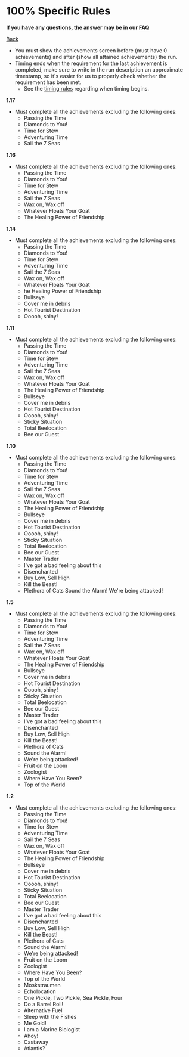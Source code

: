 # 100% Specific Rules

**If you have any questions, the answer may be in our
[FAQ](https://www.speedrun.com/mcbe/thread/vdv9t)**

[Back](../README.md)


* You must show the achievements screen before (must have 0 achievements) and
after (show all attained achievements) the run.
* Timing ends when the requirement for the last achievement is completed, make
sure to write in the run description an approximate timestamp, so it's easier
for us to properly check whether the requirement has been met.
	- See the [timing rules](../global/README.md#timing-rules) regarding
	when timing begins.

**1.17** 
* Must complete all the achievements excluding the following ones:
	- Passing the Time
	- Diamonds to You!
	- Time for Stew
	- Adventuring Time
	- Sail the 7 Seas

**1.16**
* Must complete all the achievements excluding the following ones: 
	- Passing the Time
	- Diamonds to You!
	- Time for Stew
	- Adventuring Time
	- Sail the 7 Seas
	- Wax on, Wax off
	- Whatever Floats Your Goat
	- The Healing Power of Friendship

**1.14**
* Must complete all the achievements excluding the following ones: 
	- Passing the Time
	- Diamonds to You!
	- Time for Stew
	- Adventuring Time
	- Sail the 7 Seas
	- Wax on, Wax off
	- Whatever Floats Your Goat
	- he Healing Power of Friendship
	- Bullseye
	- Cover me in debris
	- Hot Tourist Destination
	- Ooooh, shiny!

**1.11**
* Must complete all the achievements excluding the following ones: 
	- Passing the Time
	- Diamonds to You!
	- Time for Stew
	- Adventuring Time
	- Sail the 7 Seas
	- Wax on, Wax off
	- Whatever Floats Your Goat
	- The Healing Power of Friendship
	- Bullseye
	- Cover me in debris
	- Hot Tourist Destination
	- Ooooh, shiny!
	- Sticky Situation
	- Total Beelocation
	- Bee our Guest

**1.10**
* Must complete all the achievements excluding the following ones: 
	- Passing the Time
	- Diamonds to You!
	- Time for Stew
	- Adventuring Time
	- Sail the 7 Seas
	- Wax on, Wax off
	- Whatever Floats Your Goat
	- The Healing Power of Friendship
	- Bullseye
	- Cover me in debris
	- Hot Tourist Destination
	- Ooooh, shiny!
	- Sticky Situation
	- Total Beelocation
	- Bee our Guest
	- Master Trader
	- I've got a bad feeling about this
	- Disenchanted
	- Buy Low, Sell High
	- Kill the Beast!
	- Plethora of Cats
Sound the Alarm!
We're being attacked!

**1.5**
* Must complete all the achievements excluding the following ones: 
	- Passing the Time
	- Diamonds to You!
	- Time for Stew
	- Adventuring Time
	- Sail the 7 Seas
	- Wax on, Wax off
	- Whatever Floats Your Goat
	- The Healing Power of Friendship
	- Bullseye
	- Cover me in debris
	- Hot Tourist Destination
	- Ooooh, shiny!
	- Sticky Situation
	- Total Beelocation
	- Bee our Guest
	- Master Trader
	- I've got a bad feeling about this
	- Disenchanted
	- Buy Low, Sell High
	- Kill the Beast!
	- Plethora of Cats
	- Sound the Alarm!
	- We're being attacked!
	- Fruit on the Loom
	- Zoologist
	- Where Have You Been?
	- Top of the World

**1.2**
* Must complete all the achievements excluding the following ones: 
	- Passing the Time
	- Diamonds to You!
	- Time for Stew
	- Adventuring Time
	- Sail the 7 Seas
	- Wax on, Wax off
	- Whatever Floats Your Goat
	- The Healing Power of Friendship
	- Bullseye
	- Cover me in debris
	- Hot Tourist Destination
	- Ooooh, shiny!
	- Sticky Situation
	- Total Beelocation
	- Bee our Guest
	- Master Trader
	- I've got a bad feeling about this
	- Disenchanted
	- Buy Low, Sell High
	- Kill the Beast!
	- Plethora of Cats
	- Sound the Alarm!
	- We're being attacked!
	- Fruit on the Loom
	- Zoologist
	- Where Have You Been?
	- Top of the World
	- Moskstraumen
	- Echolocation
	- One Pickle, Two Pickle, Sea Pickle, Four
	- Do a Barrel Roll!
	- Alternative Fuel
	- Sleep with the Fishes
	- Me Gold!
	- I am a Marine Biologist 
	- Ahoy!
	- Castaway
	- Atlantis?